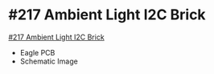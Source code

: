 # #217 Ambient Light I2C Brick

[#217 Ambient Light I2C Brick](http://fabo.io/217.html)

- Eagle PCB
- Schematic Image
